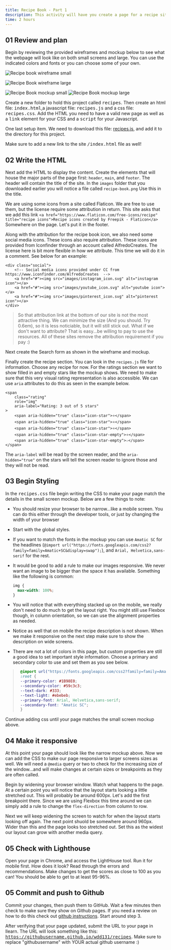 ```yaml
---
title: Recipe Book - Part 1
description: This activity will have you create a page for a recipe site. It should be responsive and include good SEO, be accessible, and will give the opportunity to practice using Flexbox.
time: 2 hours
---
```


## **01** Review and plan

Begin by reviewing the provided wireframes and mockup below to see what the webpage will look like on both small screens and large. You can use the indicated colors and fonts or you can choose some of your own.

![Recipe book wireframe small](/assets/images/recipe-book-wireframe-sm.png)

![Recipe Book wireframe large](/assets/images/recipe-book-wireframe-lg.png)

![Recipe Book mockup small](/assets/images/recipe-book-mockup-sm.webp)
![Recipe Book mockup large](/assets/images/recipe-book-mockup-lg.webp)

Create a new folder to hold this project called <kbd>recipes</kbd>. Then create an html file: <kbd>index.html</kbd>,a javascript file: <kbd>recipes.js</kbd> and a css file: <kbd>recipes.css</kbd>. Add the HTML you need to have a valid new page as well as a <kbd>link</kbd> element for your CSS and a <kbd>script</kbd> for your Javascript.

One last setup item. We need to download this file: [recipes.js](https://wdd131.netlify.app/examples/recipes/recipes.js), and add it to the directory for this project.

Make sure to add a new link to the site <kbd>/index.html</kbd> file as well!

## **02** Write the HTML

Next add the HTML to display the content. Create the elements that will house the major parts of the page first: `header`, `main`, and `footer`. The header will contain the title of the site. In the `images` folder that you downloaded earlier you will notice a file called `recipe-book.png` Use this in the title.

We are using some icons from a site called Flaticon. We are free to use them, but the license require some attribution in return.  This site asks that we add this link `<a href="https://www.flaticon.com/free-icons/recipe" title="recipe icons">Recipe icons created by Freepik - Flaticon</a>` Somewhere on the page. Let's put it in the footer.

Along with the attribution for the recipe book icon, we also need some social media icons.  These icons also require attribution. These icons are provided from Iconfinder through an account called AlfredoCreates. The license here is bit more flexible in how we attribute. This time we will do it in a comment. See below for an example:

```markup
<div class="social">
	<!-- Social media icons provided under CC from https://www.iconfinder.com/AlfredoCreates  -->
	<a href="#"><img src="images/instagram_icon.svg" alt="instagram icon"></a>
	<a href="#"><img src="images/youtube_icon.svg" alt="youtube icon"></a>
	<a href="#"><img src="images/pinterest_icon.svg" alt="pinterest icon"></a>
</div>
```
> So that attribution link at the bottom of our site is not the most attractive thing. We can minimize the size (And you should. Try 0.6em), so it is less noticiable, but it will still stick out. What if we don't want to attribute? That is easy...be willing to pay to use the resources. All of these sites remove the attribution requirement if you pay :)

Next create the Search form as shown in the wireframe and mockup.

Finally create the recipe section. You can look in the `recipes.js` file for information. Choose any recipe for now. For the ratings section we want to show filled in and empty stars like the mockup shows. We need to make sure that this very visual rating representation is also accessible. We can use `aria` attributes to do this as seen in the example below.

```markup
<span
	class="rating"
	role="img"
	aria-label="Rating: 3 out of 5 stars"
>
	<span aria-hidden="true" class="icon-star">⭐</span>
	<span aria-hidden="true" class="icon-star">⭐</span>
	<span aria-hidden="true" class="icon-star">⭐</span>
	<span aria-hidden="true" class="icon-star-empty">⭐</span>
	<span aria-hidden="true" class="icon-star-empty">☆</span>
</span>
```

The `aria-label` will be read by the screen reader, and the `aria-hidden="true"` on the stars will tell the screen reader to ignore those and they will not be read.

## **03** Begin Styling

In the <kbd>recipes.css</kbd> file begin writing the CSS to make your page match the details in the small screen mockup. Below are a few things to note:

- You should resize your browser to be narrow...like a mobile screen. You can do this either through the developer tools, or just by changing the width of your browser
- Start with the global styles.
- If you want to match the fonts in the mockup you can use `Amatic SC` for the headlines (`@import url("https://fonts.googleapis.com/css2?family=family=Amatic+SC&display=swap");`), and `Arial, Helvetica,sans-serif` for the rest.
- It would be good to add a rule to make our images responsive. We never want an image to be bigger than the space it has available. Something like the following is common:

  ```css
  img {
  	max-width: 100%;
  }
  ```

- You will notice that with everything stacked up on the mobile, we really don't need to do much to get the layout right. You might still use Flexbox though, in column orientation, so we can use the alignment properties as needed.
- Notice as well that on mobile the recipe description is not shown. When we make it responsive on the next step make sure to show the description on wide screens.
- There are not a lot of colors in this page, but custom properties are still a good idea to set important style information. Choose a primary and secondary color to use and set them as you see below.

> ```css
>  @import url("https://fonts.googleapis.com/css2?family=family=Amatic+SC&display=swap");
>  :root {
>  --primary-color: #1B98E0;
>  --secondary-color: #59c3c3;
>  --text-dark: #333;
>  --text-light: #ebebeb;
>  --primary-font: Arial, Helvetica,sans-serif;
>  --secondary-font: "Amatic SC";
>  }
> ```

Continue adding css until your page matches the small screen mockup above.

## **04** Make it responsive

At this point your page should look like the narrow mockup above. Now we can add the CSS to make our page responsive to larger screens sizes as well. We will need a `@media` query or two to check for the increasing size of the window...and will make changes at certain sizes or breakpoints as they are often called.

Begin by widening your browser window. Watch what happens to the page. At a certain point you will notice that the layout starts looking a little stretched out. This will probably be around 600px. Let's add the first breakpoint there. Since we are using Flexbox this time around we can simply add a rule to change the `flex-direction` from column to row.

Next we will keep widening the screen to watch for when the layout starts looking off again. The next point shuold be somewhere around 960px. Wider than this and the page looks too stretched out. Set this as the widest our layout can grow with another media query.

## **05** Check with Lighthouse

Open your page in Chrome, and access the LightHouse tool. Run it for mobile first. How does it look? Read through the errors and recommendations. Make changes to get the scores as close to 100 as you can! You should be able to get to at least 95-96%.

## **05** Commit and push to Github

Commit your changes, then push them to GitHub. Wait a few minutes then check to make sure they show on Github pages. If you need a review on how to do this check out [github instructions](https://byui-cit.github.io/learning-modules/modules/general/hosting-git-github/ponder2/). Start around step 3.

After verifying that your page updated, submit the URL to your page in Ilearn. The URL will look something like this: <kbd>https://githubusername.github.io/wdd131/recipes</kbd>. Make sure to replace "githubusername" with YOUR actual github username :)
